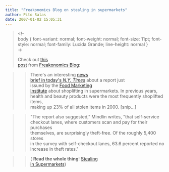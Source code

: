 ```yaml
---
title: "Freakonomics Blog on stealing in supermarkets"
author: Pito Salas
date: 2007-01-02 15:05:31
---
```


>
> <!-  
>  body { font-variant: normal; font-weight: normal; font-size: 11pt; font-
> style: normal; font-family: Lucida Grande; line-height: normal }  
>  ->
>
> Check out [this  
>  post](<http://feeds.feedburner.com/~r/FreakonomicsBlog/~3/69311101/>) from
> [Freakonomics Blog](<http://www.freakonomics.com/blog>):
>

>> There's an interesting [news  
>  brief in today's _N.Y.
> Times_](<http://www.nytimes.com/2007/01/01/business/01drill.html?ex=1325307600&en=3b3245c625ca32b5&ei=5090&partner=rssuserland&emc=rss>)
> about a report just  
>  issued by the [Food Marketing  
>  Institute](<http://www.fmi.org/facts_figs/>) about shoplifting in
> supermarkets. In previous years,  
>  health and beauty products were the most frequently shoplifted items,  
>  making up 23% of all stolen items in 2000. [snip…]
>>

>> "The report also suggested," Mindlin writes, "that self-service  
>  checkout lanes, where customers scan and pay for their purchases  
>  themselves, are surprisingly theft-free. Of the roughly 5,400 stores  
>  in the survey with self-checkout lanes, 63.6 percent reported no  
>  increase in theft rates."
>

>> ( **Read the whole thing**! [Stealing  
>  in
> Supermarkets](<http://feeds.feedburner.com/~r/FreakonomicsBlog/~3/69311101/>))


